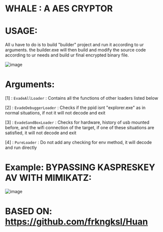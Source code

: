 
# WHALE : A AES CRYPTOR

# USAGE:
All u have to do is to build "builder" project and run it according to ur arguments. the builder.exe will then build and modify the source code according to ur needs and build ur final encrypted binary file.

![image](https://user-images.githubusercontent.com/66519611/135586250-c3effa87-7322-4bd7-adbb-be5f111d0c0d.png)

# Arguments: 
 
[1] : `EvadeAllLoader` : Contains all the functions of other loaders listed below 

[2] : `EvadeDebuggerLoader` : Checks if the ppid isnt "explorer.exe" as in normal situations, if not it will not decode and exit

[3] : `EvadeSandBoxLoader` : Checks for hardware, history of usb mounted before, and the wifi connection of the target, if one of these situations are satisfied, it will not decode and exit

[4] : `PureLoader` : Do not add any checking for env method, it will decode and run directly 


# Example: BYPASSING KASPRESKEY AV WITH MIMIKATZ: 

![image](https://user-images.githubusercontent.com/66519611/135585830-885be123-3c49-40da-97cf-6e48524f97f9.png)


# BASED ON: https://github.com/frkngksl/Huan
